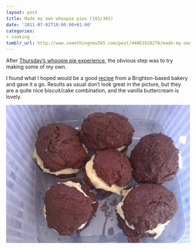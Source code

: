 ```yaml
---
layout: post
title: Made my own whoopie pies (183/365)
date: '2011-07-02T10:00:00+01:00'
categories:
- cooking
tumblr_url: http://www.somethingnew365.com/post/44061620276/made-my-own-whoopie-pies-183365
---
```


After [Thursday’s whoopie pie experience](/had-my-first-whoopie-pie-181365), the obvious step was to try making some of my own.

I found what I hoped would be a good [recipe](http://theartofbeingperfect.blogspot.com/2010/04/best-whoopie-pie-recipe.html) from a Brighton-based bakery and gave it a go. Results as usual don’t look great in the picture, but they are a quite nice biscuit/cake combination, and the vanilla buttercream is lovely.

![Whoopie Pie](/images/tumblr_files/tumblr_mitz9ye56t1s6o6vno1_1280.jpg)
